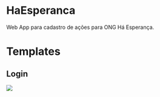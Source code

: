 # HaEsperanca
Web App para cadastro de ações para ONG Há Esperança.

<h1>Templates</h1>
<h2>Login</h2>
<img src=”https://www.figma.com/proto/bijhTUX91F65sWPTSToSal/H%C3%A1Esperan%C3%A7a?node-id=17%3A0&scaling=scale-down-width”>

